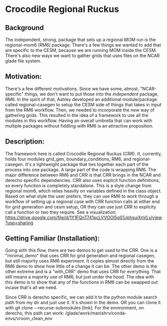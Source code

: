 # Crocodile Regional Ruckus

## Background
 The independent, strong, package that sets up a regional MOM run is the regional-mom6 (RM6) package. There's a few things we wanted to add that are specific to the CESM, because we are running MOM inside the CESM. There's also new ways we want to gather grids that uses files on the NCAR glade file system.

## Motivation: 
There's a few different motivations. Since we have some, almost, "NCAR-specific" things, we don't want to put those into the *independent* package, RM6. In the spirit of that, Ashley developed an additional module/package called regional-casegen to setup the CESM side of things that takes in input from the RM6 workflow. Then, we needed to incorporate the new way of gathering grids. This resulted in the idea of a framework to use all the modules in this workflow. Having an overall umbrella that can work with multiple packages without fiddling with RM6 is an attractive proposition.

## Description: 
The framework here is called Crocodile Regional Ruckus (CRR). It, currently, holds four modules grid_gen, boundary_conditions, RM6, and regional-casegen. It's a lightweight package that ties together each part of the process into one package. A large part of the code is wrapping RM6. The major difference between RM6 and CRR is that CRR brings in the NCAR and derecho specific dependencies. CRR also uses explicit function definitions, so every function is completely standalone. This is a style change from regional mom6, which relies heavily on variables defined in the class object. Based on what style the user prefers, they can use RM6 to work through a workflow of setting up a regional case with CRR function calls at either end for grid generation and cesm setup, OR they can use just CRR to explicity call a function or two they require. See a visualization: https://drive.google.com/file/d/1Y1FQnT741pcLVVOOl5qS1JphsuiXnVLv/view?usp=sharing

## Getting Familiar (Installation): 
Going with this flow, there are two demos to get used to the CRR. One is a "minimal_demo" that uses CRR for grid generation and regional casegen, but still majority uses RM6 experiment. It copies almost directly from the RM6 demo to show how little of a change it can be. The other demo is the other extreme and is a "with_CRR" demo that uses CRR for everything. That still means a majority use of RM6, but just under the hood. The idea with this demo is to show that any of the functions in RM6 can be swapped out incase that's all we need. 

Since CRR is derecho specific, we can add it to the python module search path from my dir and just use it. It's shown in the demo. OR you can clone it with git clone --recurse-submodules [link]. For the environment, on derecho, this path can work: /glade/work/manishrv/conda-envs/vroom_clean_env